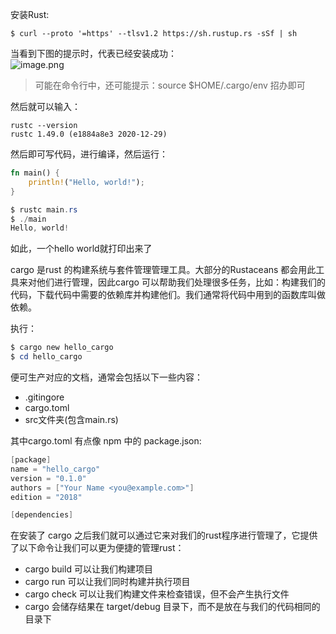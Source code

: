 
安装Rust:
```shell
$ curl --proto '=https' --tlsv1.2 https://sh.rustup.rs -sSf | sh
```
当看到下图的提示时，代表已经安装成功：<br />![image.png](https://cdn.nlark.com/yuque/0/2021/png/296173/1612001516262-fc2b435f-f8e3-4cae-a8ad-55b8389dc755.png#align=left&display=inline&height=102&name=image.png&originHeight=102&originWidth=524&size=7791&status=done&style=none&width=524)
> 可能在命令行中，还可能提示：source $HOME/.cargo/env  招办即可

然后就可以输入：
```shell
rustc --version
rustc 1.49.0 (e1884a8e3 2020-12-29)
```
然后即可写代码，进行编译，然后运行：
```rust
fn main() {
    println!("Hello, world!");
}
```
```powershell
$ rustc main.rs
$ ./main
Hello, world!
```
如此，一个hello world就打印出来了

cargo 是rust 的构建系统与套件管理管理工具。大部分的Rustaceans 都会用此工具来对他们进行管理，因此cargo 可以帮助我们处理很多任务，比如：构建我们的代码，下载代码中需要的依赖库并构建他们。我们通常将代码中用到的函数库叫做依赖。

执行：
```powershell
$ cargo new hello_cargo
$ cd hello_cargo
```
便可生产对应的文档，通常会包括以下一些内容：

- .gitingore 
- cargo.toml
- src文件夹(包含main.rs)

其中cargo.toml 有点像 npm 中的 package.json:
```powershell
[package]
name = "hello_cargo"
version = "0.1.0"
authors = ["Your Name <you@example.com>"]
edition = "2018"

[dependencies]

```
在安装了 cargo 之后我们就可以通过它来对我们的rust程序进行管理了，它提供了以下命令让我们可以更为便捷的管理rust：

- cargo build 可以让我们构建项目
- cargo run 可以让我们同时构建并执行项目
- cargo check 可以让我们构建文件来检查错误，但不会产生执行文件
- cargo 会储存结果在 target/debug 目录下，而不是放在与我们的代码相同的目录下
